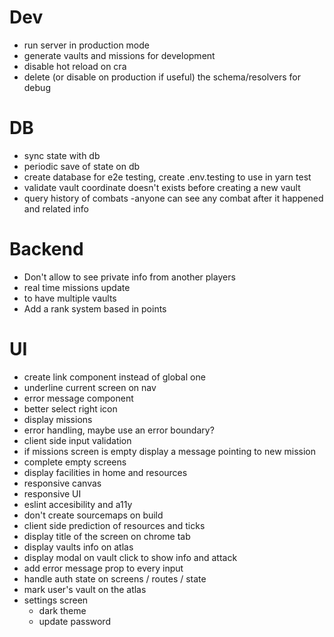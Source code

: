 # Dev

- run server in production mode
- generate vaults and missions for development
- disable hot reload on cra
- delete (or disable on production if useful) the schema/resolvers for debug

# DB

- sync state with db
- periodic save of state on db
- create database for e2e testing, create .env.testing to use in yarn test
- validate vault coordinate doesn't exists before creating a new vault
- query history of combats
  -anyone can see any combat after it happened and related info

# Backend

- Don't allow to see private info from another players
- real time missions update
- to have multiple vaults
- Add a rank system based in points

# UI

- create <a> link component instead of global one
- underline current screen on nav
- error message component
- better select right icon
- display missions
- error handling, maybe use an error boundary?
- client side input validation
- if missions screen is empty display a message pointing to new mission
- complete empty screens
- display facilities in home and resources
- responsive canvas
- responsive UI
- eslint accesibility and a11y
- don't create sourcemaps on build
- client side prediction of resources and ticks
- display title of the screen on chrome tab
- display vaults info on atlas
- display modal on vault click to show info and attack
- add error message prop to every input
- handle auth state on screens / routes / state
- mark user's vault on the atlas
- settings screen
  - dark theme
  - update password

